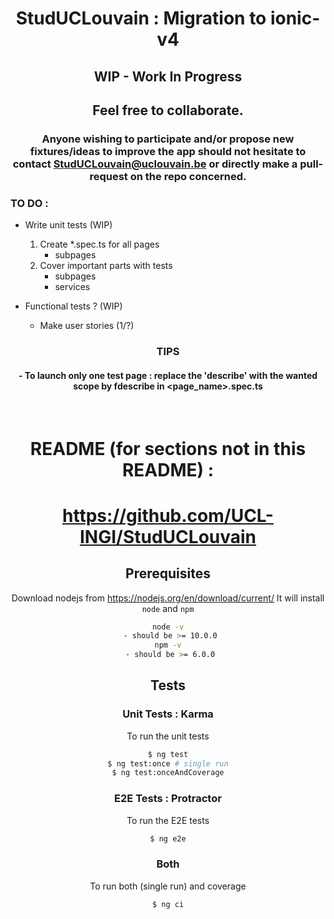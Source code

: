<div align="center">

# StudUCLouvain : Migration to ionic-v4

## WIP - Work In Progress
## Feel free to collaborate.

### Anyone wishing to participate and/or propose new fixtures/ideas to improve the app should not hesitate to contact StudUCLouvain@uclouvain.be or directly make a pull-request on the repo concerned.
</div>

### TO DO :

- Write unit tests (WIP)

  1. Create \*.spec.ts for all pages
     - subpages
  2. Cover important parts with tests
     - subpages
     - services

- Functional tests ? (WIP)

  * Make user stories (1/?)

<div align="center">
       
### TIPS
#### - To launch only one test page : replace the 'describe' with the wanted scope by fdescribe in <page_name>.spec.ts

&nbsp;
       
# README (for sections not in this README) :
# https://github.com/UCL-INGI/StudUCLouvain


## Prerequisites
Download nodejs from https://nodejs.org/en/download/current/ It will install `node` and `npm`
```bash
node -v
 - should be >= 10.0.0
npm -v
 - should be >= 6.0.0
```

       
## Tests

### Unit Tests : Karma
To run the unit tests
```bash
$ ng test
$ ng test:once # single run
$ ng test:onceAndCoverage
```
       
### E2E Tests : Protractor
To run the E2E tests
```bash
$ ng e2e
```

       
### Both
To run both (single run) and coverage
```bash
$ ng ci
```
</div>
